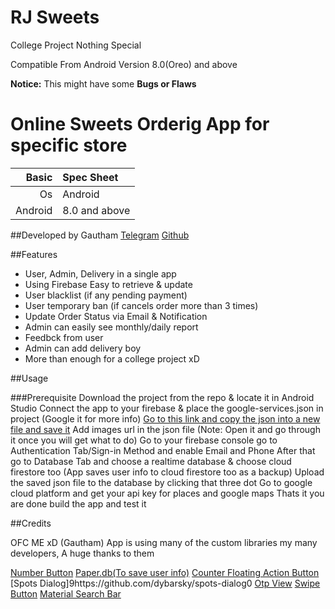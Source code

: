 # RJ Sweets
College Project Nothing Special

Compatible From Android Version 8.0(Oreo) and above

**Notice:** This might have some **Bugs or Flaws**

Online Sweets Orderig App for specific store
=====================================

Basic   | Spec Sheet
-------:|:-------------------------
Os      | Android    
Android | 8.0 and above

##Developed by Gautham
[Telegram](https://t.me/Mellow04)
[Github](https://github.com/GauthamAsir)

##Features
* User, Admin, Delivery in a single app
* Using Firebase Easy to retrieve & update
* User blacklist (if any pending payment)
* User temporary ban (if cancels order more than 3 times)
* Update Order Status via Email & Notification
* Admin can easily see monthly/daily report
* Feedbck from user
* Admin can add delivery boy
* More than enough for a college project xD

##Usage

###Prerequisite
Download the project from the repo & locate it in Android Studio
Connect the app to your firebase & place the google-services.json in project (Google it for more info)
[Go to this link and copy the json into a new file and save it](https://raw.githubusercontent.com/GauthamAsir/My-Releases/master/agjsproject-export.json)
Add images url in the json file (Note: Open it and go through it once you will get what to do)
Go to your firebase console go to Authentication Tab/Sign-in Method and enable Email and Phone
After that go to Database Tab and choose a realtime database & choose cloud firestore too (App saves user info to cloud firestore too as a backup)
Upload the saved json file to the database by clicking that three dot
Go to google cloud platform and get your api key for places and google maps
Thats it you are done build the app and test it

##Credits

OFC ME xD (Gautham)
App is using many of the custom libraries my many developers, A huge thanks to them

[Number Button](https://github.com/ashik94vc/ElegantNumberButton)
[Paper.db(To save user info)](https://github.com/pilgr/Paper)
[Counter Floating Action Button](https://github.com/andremion/CounterFab)
[Spots Dialog]9https://github.com/dybarsky/spots-dialog0
[Otp View](https://github.com/mukeshsolanki/android-otpview-pinview)
[Swipe Button](https://github.com/gratusik/AGIKSwipeButton)
[Material Search Bar](https://github.com/mancj/MaterialSearchBar)
